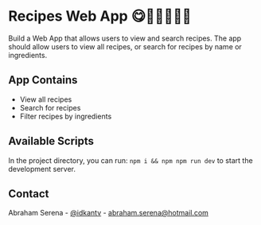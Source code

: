 # Recipes Web App 😋🍔🍕🍩🍰🍴
Build a Web App that allows users to view and search recipes. The app should allow users to view all recipes, or search for recipes by name or ingredients.

<!-- IN THE APP -->
## App Contains
* View all recipes
* Search for recipes
* Filter recipes by ingredients

<!-- SCRIPTS -->
## Available Scripts
In the project directory, you can run: ```npm i && npm npm run dev``` to start the development server.

<!-- CONTACT -->
## Contact
Abraham Serena - [@idkantv](https://twitter.com/idkantv) - abraham.serena@hotmail.com